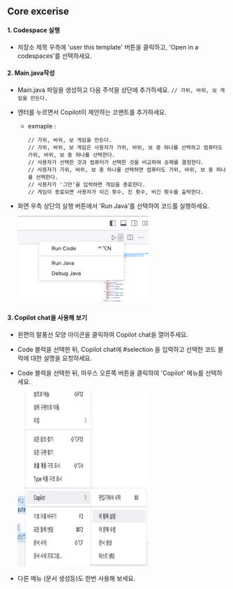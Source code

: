 ## Core excerise
#### 1. Codespace 실행
- 저장소 제목 우측에 'user this template' 버튼을 클릭하고, 'Open in a codespaces'를 선택하세요.

#### 2. Main.java작성

- Main.java 파일을 생성하고 다음 주석을 상단에 추가하세요.
  `// 가위, 바위, 보 게임을 만든다.`

- 엔터를 누르면서 Copilot이 제안하는 코맨트를 추가하세요.
  - exmaple :
    ```
    // 가위, 바위, 보 게임을 만든다.
    // 가위, 바위, 보 게임은 사용자가 가위, 바위, 보 중 하나를 선택하고 컴퓨터도 가위, 바위, 보 중 하나를 선택한다.
    // 사용자가 선택한 것과 컴퓨터가 선택한 것을 비교하여 승패를 결정한다.
    // 사용자가 가위, 바위, 보 중 하나를 선택하면 컴퓨터도 가위, 바위, 보 중 하나를 선택한다.
    // 사용자가 '그만'을 입력하면 게임을 종료한다.
    // 게임이 종료되면 사용자가 이긴 횟수, 진 횟수, 비긴 횟수를 출력한다.
    ```
- 화면 우측 상단의 실행 버튼에서 'Run Java'를 선택하여 코드를 실행하세요.
  <p> 
  <img src="/assets/runJava.png" alt="Run Java" width="300" height="200">
  </p>

#### 3. Copilot chat을 사용해 보기
- 왼편의 말풍선 모양 아이콘을 클릭하여 Copilot chat을 열어주세요.
- Code 블럭을 선택한 뒤, Copilot chat에 #selection 을 입력하고 선택한 코드 블럭에 대한 설명을 요청하세요.
- Code 블럭을 선택한 뒤, 마우스 오른쪽 버튼을 클릭하여 'Copilot' 메뉴를 선택하세요.
  <p>
  <img src="/assets/copilot_chat_rightmouse.png" alt="Copilot Menu" width="300" height="400">
  </p>

- 다른 메뉴 (문서 생성등)도 한번 사용해 보세요.




